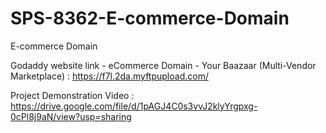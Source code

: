 # SPS-8362-E-commerce-Domain
E-commerce Domain

Godaddy website link - eCommerce Domain - Your Baazaar (Multi-Vendor Marketplace) : https://f7l.2da.myftpupload.com/

Project Demonstration Video : https://drive.google.com/file/d/1pAGJ4C0s3vvJ2klyYrgpxg-0cPl8j9aN/view?usp=sharing
